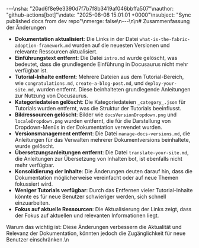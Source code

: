 ---\nsha: "20ad6f8e9e3390d7f7b7f8b3419af046bbffa507"\nauthor: "github-actions[bot]"\ndate: "2025-08-08 15:01:01 +0000"\nsubject: "Sync published docs from dev repo"\nmerge: false\n---\n\n# Zusammenfassung der Änderungen

- **Dokumentation aktualisiert**: Die Links in der Datei `what-is-the-fabric-adoption-framework.md` wurden auf die neuesten Versionen und relevante Ressourcen aktualisiert.
- **Einführungstext entfernt**: Die Datei `intro.md` wurde gelöscht, was bedeutet, dass die grundlegende Einführung in Docusaurus nicht mehr verfügbar ist.
- **Tutorial-Inhalte entfernt**: Mehrere Dateien aus dem Tutorial-Bereich, wie `congratulations.md`, `create-a-blog-post.md`, und `deploy-your-site.md`, wurden entfernt. Diese beinhalteten grundlegende Anleitungen zur Nutzung von Docusaurus.
- **Kategoriedateien gelöscht**: Die Kategoriedateien `_category_.json` für Tutorials wurden entfernt, was die Struktur der Tutorials beeinflusst.
- **Bildressourcen gelöscht**: Bilder wie `docsVersionDropdown.png` und `localeDropdown.png` wurden entfernt, die für die Darstellung von Dropdown-Menüs in der Dokumentation verwendet wurden.
- **Versionsmanagement entfernt**: Die Datei `manage-docs-versions.md`, die Anleitungen für das Verwalten mehrerer Dokumentversions beinhaltete, wurde gelöscht.
- **Übersetzungsanleitungen entfernt**: Die Datei `translate-your-site.md`, die Anleitungen zur Übersetzung von Inhalten bot, ist ebenfalls nicht mehr verfügbar.
- **Konsolidierung der Inhalte**: Die Änderungen deuten darauf hin, dass die Dokumentation möglicherweise vereinfacht oder auf neue Themen fokussiert wird.
- **Weniger Tutorials verfügbar**: Durch das Entfernen vieler Tutorial-Inhalte könnte es für neue Benutzer schwieriger werden, sich schnell einzuarbeiten.
- **Fokus auf aktuelle Ressourcen**: Die Aktualisierung der Links zeigt, dass der Fokus auf aktuellen und relevanten Informationen liegt.

Warum das wichtig ist: Diese Änderungen verbessern die Aktualität und Relevanz der Dokumentation, könnten jedoch die Zugänglichkeit für neue Benutzer einschränken.\n